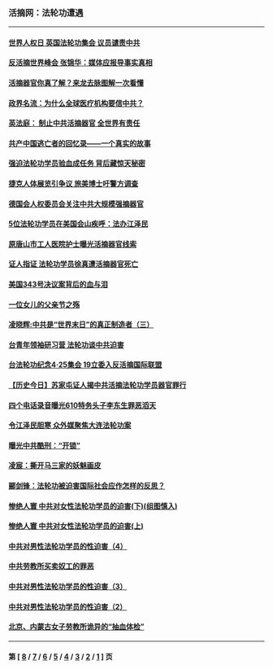 ### 活摘网：法轮功遭遇
---
#### [世界人权日 英国法轮功集会 议员谴责中共](../../pages/nf5881/n13431763.md?02240430) 
#### [反活摘世界峰会 张锦华：媒体应报导事实真相](../../pages/nf5881/n13278502.md?02240430) 
#### [活摘器官你真了解？来龙去脉图解一次看懂](../../pages/nf5881/n13013820.md?02240430) 
#### [政界名流：为什么全球医疗机构要信中共？](../../pages/nf5881/n11945479.md?02240430) 
#### [英法庭： 制止中共活摘器官 全世界有责任](../../pages/nf5881/n11330691.md?02240430) 
#### [共产中国逃亡者的回忆录——一个真实的故事](../../pages/nf5881/n10918649.md?02240430) 
#### [强迫法轮功学员验血成任务 背后藏惊天秘密](../../pages/nf5881/n4252384.md?02240430) 
#### [捷克人体展览引争议 旅美博士吁警方调查](../../pages/nf5881/n9429187.md?02240430) 
#### [德国会人权委员会关注中共大规模强摘器官](../../pages/nf5881/n8418950.md?02240430) 
#### [5位法轮功学员在美国会山疾呼：法办江泽民](../../pages/nf5881/n8101519.md?02240430) 
#### [原唐山市工人医院护士曝光活摘器官线索](../../pages/nf5881/n8076384.md?02240430) 
#### [证人指证 法轮功学员徐真遭活摘器官死亡](../../pages/nf5881/n8042467.md?02240430) 
#### [美国343号决议案背后的血与泪](../../pages/nf5881/n8020684.md?02240430) 
#### [一位女儿的父亲节之殇](../../pages/nf5881/n8014122.md?02240430) 
#### [凌晓辉:中共是“世界末日”的真正制造者（三）](../../pages/nf5881/n4210333.md?02240430) 
#### [台青年领袖研习营 法轮功谈中共迫害](../../pages/nf5881/n4141857.md?02240430) 
#### [台法轮功纪念4‧25集会 19立委入反活摘国际联盟](../../pages/nf5881/n4141821.md?02240430) 
#### [【历史今日】苏家屯证人揭中共活摘法轮功学员器官罪行](../../pages/nf5881/n4135912.md?02240430) 
#### [四个电话录音曝光610特务头子李东生罪恶滔天](../../pages/nf5881/n4040060.md?02240430) 
#### [令江泽民胆寒 众外媒聚焦大连法轮功案](../../pages/nf5881/n3932671.md?02240430) 
#### [曝光中共酷刑：“开锁”](../../pages/nf5881/n3889373.md?02240430) 
#### [凌宸：撕开马三家的妖魅画皮](../../pages/nf5881/n3849369.md?02240430) 
#### [郦剑锋：法轮功被迫害国际社会应作怎样的反思？](../../pages/nf5881/n3824560.md?02240430) 
#### [惨绝人寰 中共对女性法轮功学员的迫害(下)(组图慎入)](../../pages/nf5881/n3816285.md?02240430) 
#### [惨绝人寰 中共对女性法轮功学员的迫害(上)](../../pages/nf5881/n3815374.md?02240430) 
#### [中共对男性法轮功学员的性迫害（4）](../../pages/nf5881/n3769144.md?02240430) 
#### [中共劳教所买卖奴工的罪恶](../../pages/nf5881/n3769378.md?02240430) 
#### [中共对男性法轮功学员的性迫害（3）](../../pages/nf5881/n3768231.md?02240430) 
#### [中共对男性法轮功学员的性迫害（2）](../../pages/nf5881/n3767211.md?02240430) 
#### [北京、内蒙古女子劳教所诡异的“抽血体检”](../../pages/nf5881/n3753158.md?02240430) 

---
#### 第 [ [8](./8.md?02240430) / [7](./7.md?02240430) / [6](./6.md?02240430) / [5](./5.md?02240430) / [4](./4.md?02240430) / [3](./3.md?02240430) / [2](./2.md?02240430) / [1](./1.md?02240430) ] 页
